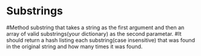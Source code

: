 # Substrings
#Method substring that takes a string as the first argument and then an array of valid substrings(your dictionary) as the second parametar.
#It should return a hash listing each substring(case insensitive) that was found in the original string and how many times it was found.
